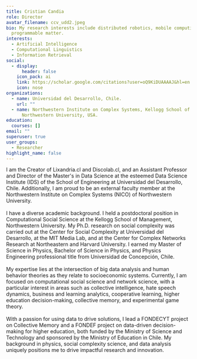 ```yaml
---
title: Cristian Candia
role: Director
avatar_filename: ccv_udd2.jpeg
bio: My research interests include distributed robotics, mobile computing and
  programmable matter.
interests:
  - Artificial Intelligence
  - Computational Linguistics
  - Information Retrieval
social:
  - display:
      header: false
    icon_pack: ai
    link: https://scholar.google.com/citations?user=oQ9KiDUAAAAJ&hl=en
    icon: nose
organizations:
  - name: Universidad del Desarrollo, Chile.
    url: ""
  - name: Northwestern Institute on Complex Systems, Kellogg School of Management,
      Northwestern University, USA.
education:
  courses: []
email: ""
superuser: true
user_groups:
  - Researcher
highlight_name: false
---
```

I am the Creator of Lixandria.cl and Discolab.cl, and an Assistant Professor and Director of the Master's in Data Science at the esteemed Data Science Institute (IDS) of the School of Engineering at Universidad del Desarrollo, Chile. Additionally, I am proud to be an external faculty member at the Northwestern Institute on Complex Systems (NICO) of Northwestern University.\
\
I have a diverse academic background. I held a postdoctoral position in Computational Social Science at the Kellogg School of Management, Northwestern University. My Ph.D. research on social complexity was carried out at the Center for Social Complexity at Universidad del Desarrollo, at the MIT Media Lab, and at the Center for Complex Networks Research at Northeastern and Harvard University. I earned my Master of Science in Physics, Bachelor of Science in Physics, and Physics Engineering professional title from Universidad de Concepción, Chile.\
\
My expertise lies at the intersection of big data analysis and human behavior theories as they relate to socioeconomic systems. Currently, I am focused on computational social science and network science, with a particular interest in areas such as collective intelligence, hate speech dynamics, business and learning analytics, cooperative learning, higher education decision-making, collective memory, and experimental game theory.\
\
With a passion for using data to drive solutions, I lead a FONDECYT project on Collective Memory and a FONDEF project on data-driven decision-making for higher education, both funded by the Ministry of Science and Technology and sponsored by the Ministry of Education in Chile. My background in physics, social complexity science, and data analysis uniquely positions me to drive impactful research and innovation.